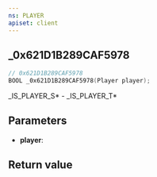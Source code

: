 ```yaml
---
ns: PLAYER
apiset: client
---
```

## _0x621D1B289CAF5978

```c
// 0x621D1B289CAF5978
BOOL _0x621D1B289CAF5978(Player player);
```

_IS_PLAYER_S* - _IS_PLAYER_T*

## Parameters
* **player**:

## Return value